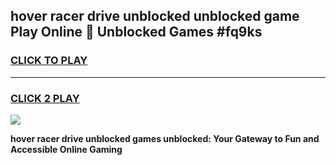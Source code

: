
## hover racer drive unblocked unblocked game Play Online 👋 Unblocked Games #fq9ks
<h3>
<a href="https://premium.freeplayer.one?title=hover_racer_drive_unblocked&ref=21F">CLICK TO PLAY</a></h3>
<hr>

<h3>
<a href="https://premium.freeplayer.one?title=hover_racer_drive_unblocked&ref=21F">CLICK 2 PLAY</a>
  
</h3>

<a href="https://premium.freeplayer.one?title=hover_racer_drive_unblocked&ref=21F/"><img src="https://clearcache.store/games.png"></a>


**hover racer drive unblocked games unblocked: Your Gateway to Fun and Accessible Online Gaming**
